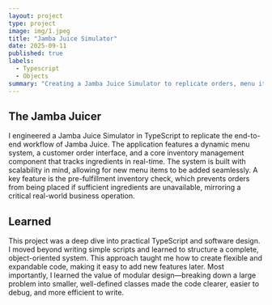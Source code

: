 ```yaml
---
layout: project
type: project
image: img/1.jpeg
title: "Jamba Juice Simulator"
date: 2025-09-11
published: true
labels:
  - Typescript
  - Objects
summary: "Creating a Jamba Juice Simulator to replicate orders, menu items, and inventory."
---
```


## The Jamba Juicer
I engineered a Jamba Juice Simulator in TypeScript to replicate the end-to-end workflow of Jamba Juice. The application features a dynamic menu system, a customer order interface, and a core inventory management component that tracks ingredients in real-time. The system is built with scalability in mind, allowing for new menu items to be added seamlessly. A key feature is the pre-fulfillment inventory check, which prevents orders from being placed if sufficient ingredients are unavailable, mirroring a critical real-world business operation.

## Learned
This project was a deep dive into practical TypeScript and software design. I moved beyond writing simple scripts and learned to structure a complete, object-oriented system. This approach taught me how to create flexible and expandable code, making it easy to add new features later. Most importantly, I learned the value of modular design—breaking down a large problem into smaller, well-defined classes made the code clearer, easier to debug, and more efficient to write.
